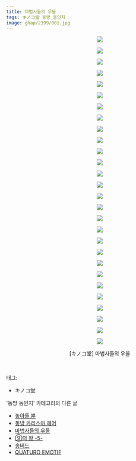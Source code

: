 ```yaml
---
title: 마법사들의 우울
tags: キノコ堂 동방_동인지
image: ghap/2399/001.jpg
---
```

<div class="article">
<p style="text-align: center; clear: none; float: none;"><img src="{{ site.nasurl }}/ghap/2399/001.jpg"/></p>
<p style="text-align: center; clear: none; float: none;"><img src="{{ site.nasurl }}/ghap/2399/002.jpg"/></p>
<p style="text-align: center; clear: none; float: none;"><img src="{{ site.nasurl }}/ghap/2399/003.jpg"/></p>
<p style="text-align: center; clear: none; float: none;"><img src="{{ site.nasurl }}/ghap/2399/004.jpg"/></p>
<p style="text-align: center; clear: none; float: none;"><img src="{{ site.nasurl }}/ghap/2399/005.jpg"/></p>
<p style="text-align: center; clear: none; float: none;"><img src="{{ site.nasurl }}/ghap/2399/006.jpg"/></p>
<p style="text-align: center; clear: none; float: none;"><img src="{{ site.nasurl }}/ghap/2399/007.jpg"/></p>
<p style="text-align: center; clear: none; float: none;"><img src="{{ site.nasurl }}/ghap/2399/008.jpg"/></p>
<p style="text-align: center; clear: none; float: none;"><img src="{{ site.nasurl }}/ghap/2399/009.jpg"/></p>
<p style="text-align: center; clear: none; float: none;"><img src="{{ site.nasurl }}/ghap/2399/010.jpg"/></p>
<p style="text-align: center; clear: none; float: none;"><img src="{{ site.nasurl }}/ghap/2399/011.jpg"/></p>
<p style="text-align: center; clear: none; float: none;"><img src="{{ site.nasurl }}/ghap/2399/012.jpg"/></p>
<p style="text-align: center; clear: none; float: none;"><img src="{{ site.nasurl }}/ghap/2399/013.jpg"/></p>
<p style="text-align: center; clear: none; float: none;"><img src="{{ site.nasurl }}/ghap/2399/014.jpg"/></p>
<p style="text-align: center; clear: none; float: none;"><img src="{{ site.nasurl }}/ghap/2399/015.jpg"/></p>
<p style="text-align: center; clear: none; float: none;"><img src="{{ site.nasurl }}/ghap/2399/016.jpg"/></p>
<p style="text-align: center; clear: none; float: none;"><img src="{{ site.nasurl }}/ghap/2399/017.jpg"/></p>
<p style="text-align: center; clear: none; float: none;"><img src="{{ site.nasurl }}/ghap/2399/018.jpg"/></p>
<p style="text-align: center; clear: none; float: none;"><img src="{{ site.nasurl }}/ghap/2399/019.jpg"/></p>
<p style="text-align: center; clear: none; float: none;"><img src="{{ site.nasurl }}/ghap/2399/020.jpg"/></p>
<p style="text-align: center; clear: none; float: none;"><img src="{{ site.nasurl }}/ghap/2399/021.jpg"/></p>
<p style="text-align: center; clear: none; float: none;"><img src="{{ site.nasurl }}/ghap/2399/022.jpg"/></p>
<p style="text-align: center; clear: none; float: none;"><img src="{{ site.nasurl }}/ghap/2399/023.jpg"/></p>
<p style="text-align: center; clear: none; float: none;"><img src="{{ site.nasurl }}/ghap/2399/024.jpg"/></p>
<p style="text-align: center; clear: none; float: none;"><img src="{{ site.nasurl }}/ghap/2399/025.jpg"/></p>
<p style="text-align: center; clear: none; float: none;"><img src="{{ site.nasurl }}/ghap/2399/026.jpg"/></p>
<p style="text-align: center; clear: none; float: none;"><img src="{{ site.nasurl }}/ghap/2399/027.jpg"/></p>
<p style="text-align: center; clear: none; float: none;"><img src="{{ site.nasurl }}/ghap/2399/028.jpg"/></p>
<p style="text-align: center; clear: none; float: none;">[キノコ堂] 마법사들의 우울</p>
<p><br/></p>
</div><div class="tagTrail">
<p>태그: </p>
<ul>
<li>キノコ堂</li>
</ul>
</div><div class="another">
<p>'동방 동인지' 카테고리의 다른 글</p>
<ul>
<li><a href="/2016-09-30-ghap_2402">놓아둘 뿐</a></li>
<li><a href="/2016-09-30-ghap_2401">동방 카리스마 헤어</a></li>
<li><a href="/2016-09-29-ghap_2399">마법사들의 우울</a></li>
<li><a href="/2016-09-29-ghap_2398">⑨의 왕 -5-</a></li>
<li><a href="/2016-09-29-ghap_2397">송버드</a></li>
<li><a href="/2016-09-29-ghap_2396">QUATURO EMOTIF</a></li>
</ul>
</div><div class="cb_module cb_fluid">
<div class="cb_wrt cb_profile">
</div><!-- commentList close -->
</div>